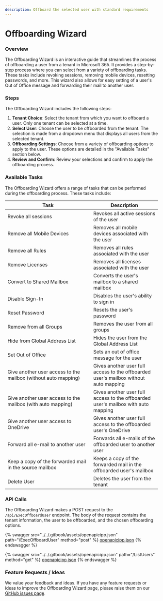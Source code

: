 ```yaml
---
description: Offboard the selected user with standard requirements
---
```


# Offboarding Wizard

### Overview

The Offboarding Wizard is an interactive guide that streamlines the process of offboarding a user from a tenant in Microsoft 365. It provides a step-by-step process where you can select from a variety of offboarding tasks. These tasks include revoking sessions, removing mobile devices, resetting passwords, and more. This wizard also allows for easy setting of a user's Out of Office message and forwarding their mail to another user.

### Steps

The Offboarding Wizard includes the following steps:

1. **Tenant Choice**: Select the tenant from which you want to offboard a user. Only one tenant can be selected at a time.
2. **Select User**: Choose the user to be offboarded from the tenant. The selection is made from a dropdown menu that displays all users from the selected tenant.
3. **Offboarding Settings**: Choose from a variety of offboarding options to apply to the user. These options are detailed in the "Available Tasks" section below.
4. **Review and Confirm**: Review your selections and confirm to apply the offboarding process.

### Available Tasks

The Offboarding Wizard offers a range of tasks that can be performed during the offboarding process. These tasks include:

<table><thead><tr><th width="267">Task</th><th>Description</th></tr></thead><tbody><tr><td>Revoke all sessions</td><td>Revokes all active sessions of the user</td></tr><tr><td>Remove all Mobile Devices</td><td>Removes all mobile devices associated with the user</td></tr><tr><td>Remove all Rules</td><td>Removes all rules associated with the user</td></tr><tr><td>Remove Licenses</td><td>Removes all licenses associated with the user</td></tr><tr><td>Convert to Shared Mailbox</td><td>Converts the user's mailbox to a shared mailbox</td></tr><tr><td>Disable Sign-In</td><td>Disables the user's ability to sign in</td></tr><tr><td>Reset Password</td><td>Resets the user's password</td></tr><tr><td>Remove from all Groups</td><td>Removes the user from all groups</td></tr><tr><td>Hide from Global Address List</td><td>Hides the user from the Global Address List</td></tr><tr><td>Set Out of Office</td><td>Sets an out of office message for the user</td></tr><tr><td>Give another user access to the mailbox (without auto mapping)</td><td>Gives another user full access to the offboarded user's mailbox without auto mapping</td></tr><tr><td>Give another user access to the mailbox (with auto mapping)</td><td>Gives another user full access to the offboarded user's mailbox with auto mapping</td></tr><tr><td>Give another user access to OneDrive</td><td>Gives another user full access to the offboarded user's OneDrive</td></tr><tr><td>Forward all e-mail to another user</td><td>Forwards all e-mails of the offboarded user to another user</td></tr><tr><td>Keep a copy of the forwarded mail in the source mailbox</td><td>Keeps a copy of the forwarded mail in the offboarded user's mailbox</td></tr><tr><td>Delete User</td><td>Deletes the user from the tenant</td></tr></tbody></table>

### API Calls

The Offboarding Wizard makes a POST request to the `/api/ExecOffboardUser` endpoint. The body of the request contains the tenant information, the user to be offboarded, and the chosen offboarding options.

{% swagger src="../../.gitbook/assets/openapicipp.json" path="/ExecOffboardUser" method="post" %}
[openapicipp.json](../../.gitbook/assets/openapicipp.json)
{% endswagger %}

{% swagger src="../../.gitbook/assets/openapicipp.json" path="/ListUsers" method="get" %}
[openapicipp.json](../../.gitbook/assets/openapicipp.json)
{% endswagger %}

### Feature Requests / Ideas

We value your feedback and ideas. If you have any feature requests or ideas to improve the Offboarding Wizard page, please raise them on our [GitHub issues page](https://github.com/KelvinTegelaar/CIPP/issues/new?assignees=\&labels=\&template=feature\_request.md\&title=FEATURE+REQUEST%3A+).
